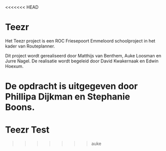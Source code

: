 <<<<<<< HEAD
# Teezr

Het Teezr project is een ROC Friesepoort Emmeloord schoolproject in het kader van Routeplanner.

Dit project wordt gerealiseerd door Matthijs van Benthem, Auke Loosman en Jurre Nagel.
De realisatie wordt begeleid door David Kwakernaak en Edwin Hoexum.

De opdracht is uitgegeven door Phillipa Dijkman en Stephanie Boons.
=======
# Teezr Test
>>>>>>> auke
